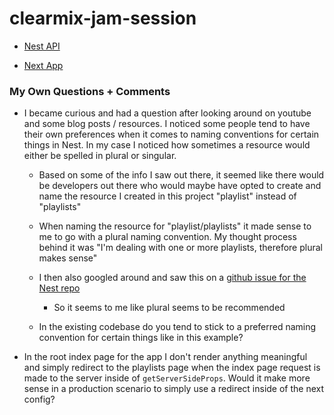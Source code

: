 # clearmix-jam-session

- [Nest API](./api/)

- [Next App](./next/)

### My Own Questions + Comments

- I became curious and had a question after looking around on youtube and some blog posts / resources. I noticed some people tend to have their own preferences when it comes to naming conventions for certain things in Nest. In my case I noticed how sometimes a resource would either be spelled in plural or singular.

  - Based on some of the info I saw out there, it seemed like there would be developers out there who would maybe have opted to create and name the resource I created in this project "playlist" instead of "playlists"

  - When naming the resource for "playlist/playlists" it made sense to me to go with a plural naming convention. My thought process behind it was "I'm dealing with one or more playlists, therefore plural makes sense"

  - I then also googled around and saw this on a [github issue for the Nest repo](https://github.com/nestjs/docs.nestjs.com/issues/1176)

    - So it seems to me like plural seems to be recommended

  - In the existing codebase do you tend to stick to a preferred naming convention for certain things like in this example?

- In the root index page for the app I don't render anything meaningful and simply redirect to the playlists page when the index page request is made to the server inside of `getServerSideProps`. Would it make more sense in a production scenario to simply use a redirect inside of the next config?
